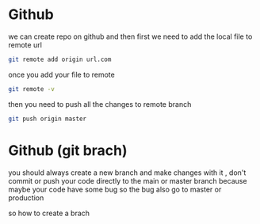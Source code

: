# Github

we can create repo on github and then first we need to add the local file to remote url

```bash
git remote add origin url.com
```

once you add your file to remote

```bash
git remote -v
```

then you need to push all the changes to remote branch

```bash
git push origin master
```

# Github (git brach)

you should always create a new branch and make changes with it , don't commit or push your code directly to the main or master branch because maybe your code have some bug so the bug also go to master or production

so how to create a brach

```bash



```
